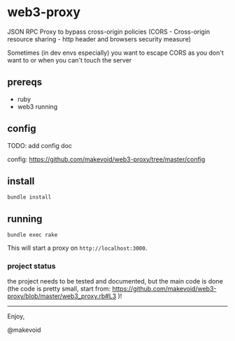 # web3-proxy


JSON RPC Proxy to bypass cross-origin policies (CORS - Cross-origin resource sharing - http header and browsers security measure) 

Sometimes (in dev envs especially) you want to escape CORS as you don't want to or when you can't touch the server 


## prereqs

- ruby 
- web3 running

## config

TODO: add config doc

config: https://github.com/makevoid/web3-proxy/tree/master/config

## install

    bundle install

## running

    bundle exec rake
    


This will start a proxy on `http://localhost:3000`.  



### project status

the project needs to be tested and documented, but the main code is done (the code is pretty small, start from: https://github.com/makevoid/web3-proxy/blob/master/web3_proxy.rb#L3 )! 

---
   
Enjoy, 

@makevoid
